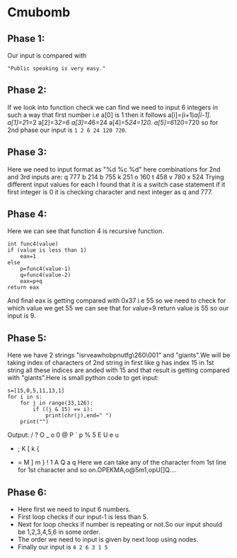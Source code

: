 # Cmubomb
## Phase 1:

Our input is compared with 
```
"Public speaking is very easy."
```

## Phase 2:
If we look into function check we can find we need to input 6 integers in such a way that first number i.e a[0] is 1 then it follows a[i]=(i+1)*a[i-1].
a[1]=2*1=2
a[2]=3*2=6
a[3]=4*6=24
a[4]=5*24=120.
a[5]=6*120=720
so for 2nd phase our input is ```1 2 6 24 120 720```.


## Phase 3:
Here we need to input format as "%d %c %d"
here combinations for 2nd and 3rd inputs are:
q 777
b 214
b 755
k 251
o 160
t 458
v 780
x 524
Trying different input values for each I found that it is a switch case statement if it first integer is 0 it is checking character and next integer as q and 777.


## Phase 4:
Here we can see that function 4 is recursive function.
```
int func4(value)
if (value is less than 1)
	eax=1
else
	p=func4(value-1)
	q=func4(value-2)
	eax=p+q
return eax
```
And final eax is getting compared with 0x37 i.e 55 so we need to check for which value we get 55 we can see that for value=9 return value is 55 so our input is 9.


## Phase 5:
Here we have 2 strings "isrveawhobpnutfg\260\001" and "giants".We will be taking index of characters of 2nd string in first like g has index 15 in 1st string all these indices are anded with 15 and that result is getting compared with "giants".Here is small python code to get input:
```
s=[15,0,5,11,13,1]
for i in s:
    for j in range(33,126):
        if ((j & 15) == i):
            print(chr(j),end=" ")
    print("")
```
Output:
/ ? O _ o 
0 @ P ` p 
% 5 E U e u 
+ ; K [ k { 
- = M ] m } 
! 1 A Q a q
Here we can take any of the character from 1st line for 1st character and so on.OPEKMA,o@5m1,opU[]Q....


## Phase 6:
- Here first we need to input 6 numbers.
- First loop checks if our input-1 is less than 5.
- Next for loop checks if number is repeating or not.So our input should be 1,2,3,4,5,6 in some order.
- The order we need to input is given by next loop using nodes.
- Finally our input is 
	```4 2 6 3 1 5```


